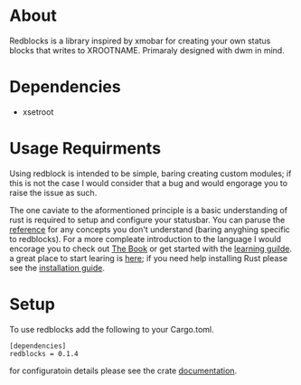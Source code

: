 
# About
Redblocks is a library inspired by xmobar for creating your own status blocks that writes to XROOTNAME. Primaraly designed with dwm in mind. 

# Dependencies 
- xsetroot
# Usage Requirments
Using redblock is intended to be simple, baring creating custom modules; if this is not the case I would consider that a bug and would engorage you to raise the issue as such.

The one caviate to the aformentioned principle is a basic understanding of rust is required to setup and configure your statusbar. You can paruse the [reference](https://doc.rust-lang.org/reference/introduction.html) for any concepts you don't understand (baring anyghing specific to redblocks). For a more compleate introduction to the language I would encorage you to check out [The Book](https://doc.rust-lang.org/book/) or get started with the [learning guilde](https://www.rust-lang.org/learn). a great place to start learing is [here](https://www.rust-lang.org/learn); if you need help installing Rust please see the [installation guide](https://www.rust-lang.org/tools/install).

# Setup
To use redblocks add the following to your Cargo.toml.

	[dependencies]
	redblocks = 0.1.4

for configuratoin details please see the crate [documentation](https://docs.rs/redblocks/).
